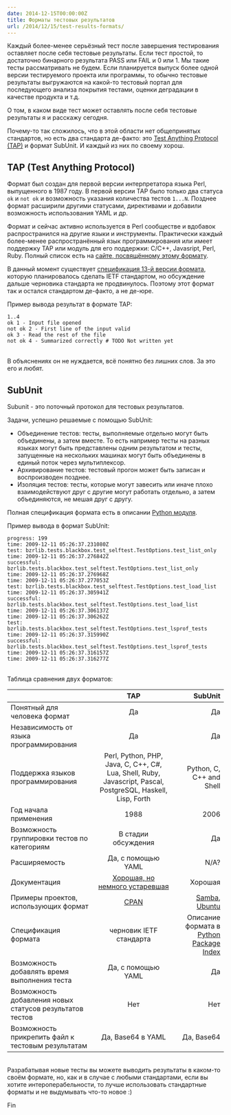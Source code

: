 ```yaml
---
date: 2014-12-15T00:00:00Z
title: Форматы тестовых результатов
url: /2014/12/15/test-results-formats/
---
```


Каждый более-менее серьёзный тест после завершения тестирования
оставляет после себя тестовые результаты. Если тест простой, то достаточно
бинарного результата PASS или FAIL и 0 или 1. Мы такие тесты рассматривать не будем.
Если планируется выпуск более одной версии тестируемого проекта или программы,
то обычно тестовые результаты выгружаются на какой-то тестовый портал
для последующего анализа покрытия тестами, оценки деградации в качестве продукта и т.д.

О том, в каком виде тест может оставлять после себя тестовые результаты
я и расскажу сегодня.

Почему-то так сложилось, что в этой области нет общепринятых стандартов,
но есть два стандарта де-факто: это [Test Anything Protocol (TAP)](https://en.wikipedia.org/wiki/Test_Anything_Protocol)
и формат SubUnit. И каждый из них по своему хорош.

## TAP (Test Anything Protocol)

Формат был создан для первой версии интерпретатора языка Perl,
выпущенного в 1987 году. В первой версии TAP было только два статуса
``ok`` и ``not ok`` и возможность указания количества тестов ``1...N``.
Позднее формат расширили другими статусами, директивами и добавили возможность
использования YAML и др.

Формат и сейчас активно используется в Perl сообществе и вдобавок
распространился на другие языки и инструменты. Практически каждый более-менее
распространённый язык программирования или имеет поддержку TAP или
модуль для его поддержки: C/C++, Javasript, Perl, Ruby. Полный список есть на
[сайте, посвящённому этому формату](http://testanything.org/producers.html).

В данный момент существует [спецификация 13-й версии формата](http://testanything.org/tap-version-13-specification.html),
которую планировалось сделать IETF стандартом, но обсуждение дальше черновика стандарта не продвинулось.
Поэтому этот формат так и остался стандартом де-факто, а не де-юре.

Пример вывода результат в формате TAP:

	1..4
	ok 1 - Input file opened
	not ok 2 - First line of the input valid
	ok 3 - Read the rest of the file
	not ok 4 - Summarized correctly # TODO Not written yet

<br>
В объяснениях он не нуждается, всё понятно без лишних слов.
За это его и любят.


## SubUnit

Subunit - это поточный протокол для тестовых результатов.

Задачи, успешно решаемые с помощью SubUnit:

* Объединение тестов: тесты, выполняемые отдельно могут быть объединены, а затем
вместе. То есть например тесты на разных языках могут быть представлены одним результатом
и тесты, запущенные на нескольких машинах могут быть объединены в единый поток через мультиплексор.
* Архивирование тестов: тестовый прогон может быть записан и воспроизводен позднее.
* Изоляция тестов: тесты, которые могут завесить или иначе плохо взаимодействуют друг с
другие могут работать отдельно, а затем объединяются, не мешая друг с другу.

Полная спецификация формата есть в описании [Python модуля](https://pypi.python.org/pypi/python-subunit).

Пример вывода в формат SubUnit:

	progress: 199
	time: 2009-12-11 05:26:37.231080Z
	test: bzrlib.tests.blackbox.test_selftest.TestOptions.test_list_only
	time: 2009-12-11 05:26:37.276842Z
	successful: bzrlib.tests.blackbox.test_selftest.TestOptions.test_list_only
	time: 2009-12-11 05:26:37.276968Z
	time: 2009-12-11 05:26:37.277053Z
	test: bzrlib.tests.blackbox.test_selftest.TestOptions.test_load_list
	time: 2009-12-11 05:26:37.305941Z
	successful: bzrlib.tests.blackbox.test_selftest.TestOptions.test_load_list
	time: 2009-12-11 05:26:37.306137Z
	time: 2009-12-11 05:26:37.306262Z
	test: bzrlib.tests.blackbox.test_selftest.TestOptions.test_lsprof_tests
	time: 2009-12-11 05:26:37.315990Z
	successful: bzrlib.tests.blackbox.test_selftest.TestOptions.test_lsprof_tests
	time: 2009-12-11 05:26:37.316157Z
	time: 2009-12-11 05:26:37.316277Z

<br>
Таблица сравнения двух форматов:

|									| TAP		| SubUnit	|
| -------------						|:---------:| ---------:|
| Понятный для человека формат		| Да		| Да		|
| Независимость от языка программирования	| Да		| Да		|
| Поддержка языков программирования	| Perl, Python, PHP, Java, C, C++, C#, Lua, Shell, Ruby, Javascript, Pascal, PostgreSQL, Haskell, Lisp, Forth				 | Python, C, C++ and Shell |
| Год начала применения				| 1988		| 2006		|
| Возможность группировки тестов по категориям | В стадии обсуждения | Да |
| Расширяемость						| Да, с помощью YAML	| N/A?		|
| Документация						 | [Хорошая, но немного устаревшая](http://testanything.org/tap-version-13-specification.html) | Хорошая |
| Примеры проектов, использующих формат	| [CPAN](http://stats.cpantesters.org/) | [Samba](https://www.stationary-traveller.eu/262-subunit-usage-in-Samba.html), [Ubuntu](http://www.tech-foo.net/making-the-most-of-subunit.html) |
| Спецификация формата				| черновик IETF стандарта	| Описание формата в [Python Package Index](https://pypi.python.org/pypi/python-subunit) |
| Возможность добавлять время выполнения теста | Да, с помощью YAML | Да |
| Возможность добавления новых статусов результатов тестов | Нет		| Нет		|
| Возможность прикрепить файл к тестовым результатам | Да, Base64 в YAML	|	Да, Base64 |

<br>
Разрабатывая новые тесты вы можете выводить результаты в каком-то своём формате,
но, как и в случае с любыми стандартами, если вы хотите интероперабельности,
то лучше использовать стандартные форматы и не выдумывать что-то новое :)

Fin
